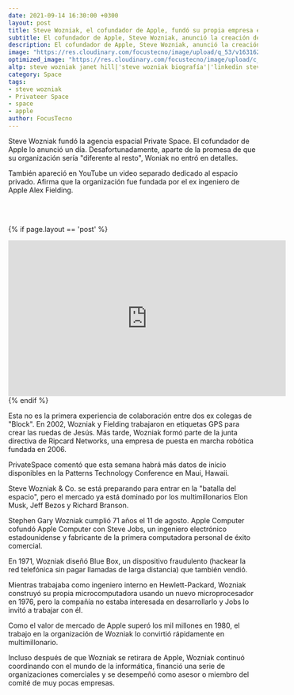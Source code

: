 ```yaml
---
date: 2021-09-14 16:30:00 +0300
layout: post
title: Steve Wozniak, el cofundador de Apple, fundó su propia empresa espacial
subtitle: El cofundador de Apple, Steve Wozniak, anunció la creación de una compañía espacial privada llamada Privateer Space. Desafortunadamente, aparte de su promesa de hacer que la organización sea distinto de las otras, Wozniak no reveló ningún detalle sobre la nueva organización.
description: El cofundador de Apple, Steve Wozniak, anunció la creación de una compañía espacial privada llamada Privateer Space. Desafortunadamente, aparte de su promesa de hacer que la organización sea distinto de las otras, Wozniak no reveló ningún detalle sobre la nueva organización.
image: "https://res.cloudinary.com/focustecno/image/upload/q_53/v1631626127/steve-wozniak-el-cofundador-de-apple-fundo-su-propia-empresa-espacial-focustecno.jpg"
optimized_image: "https://res.cloudinary.com/focustecno/image/upload/c_scale,q_53,w_540/v1631626127/steve-wozniak-el-cofundador-de-apple-fundo-su-propia-empresa-espacial-focustecno.jpg"
altp: steve wozniak janet hill|'steve wozniak biografía'|'linkedin steve wozniak'|'steve wozniak net worth'|'steve jobs y steve wozniak'|'steve wozniak instagram'|'steve wozniak contact'|'steve wozniak twitter'|'space center'|'spacex'|'space game'|'space planets'|'spacex launch'|'astronomy space'|'space look'|'space news'|'elon musk'|'agencia espacial rusa'|'agencia espacial china'|'spacex misión y visión'|'agencia espacial mexicana'| starship spacex
category: Space
tags:
- steve wozniak
- Privateer Space
- space
- apple
author: FocusTecno
---
```

Steve Wozniak fundó la agencia espacial Private Space. El cofundador de Apple lo anunció un día. Desafortunadamente, aparte de la promesa de que su organización sería "diferente al resto", Woniak no entró en detalles.

También apareció en YouTube un video separado dedicado al espacio privado. Afirma que la organización fue fundada por el ex ingeniero de Apple Alex Fielding.

<br/>
<amp-youtube
	width="480"
	height="270"
	layout="responsive"
	data-videoid="3a7A1w1C2TE">
</amp-youtube>
<br/>

{% if page.layout == 'post' %}
<iframe width="560" height="315" src="https://www.youtube.com/embed/3a7A1w1C2TE" title="YouTube video player" frameborder="0" allow="accelerometer; autoplay; clipboard-write; encrypted-media; gyroscope; picture-in-picture" allowfullscreen></iframe>
{% endif %}

Esta no es la primera experiencia de colaboración entre dos ex colegas de "Block". En 2002, Wozniak y Fielding trabajaron en etiquetas GPS para crear las ruedas de Jesús. Más tarde, Wozniak formó parte de la junta directiva de Ripcard Networks, una empresa de puesta en marcha robótica fundada en 2006.

PrivateSpace comentó que esta semana habrá más datos de inicio disponibles en la Patterns Technology Conference en Maui, Hawaii.

Steve Wozniak & Co. se está preparando para entrar en la "batalla del espacio", pero el mercado ya está dominado por los multimillonarios Elon Musk, Jeff Bezos y Richard Branson.

Stephen Gary Wozniak cumplió 71 años el 11 de agosto. Apple Computer cofundó Apple Computer con Steve Jobs, un ingeniero electrónico estadounidense y fabricante de la primera computadora personal de éxito comercial.

En 1971, Wozniak diseñó Blue Box, un dispositivo fraudulento (hackear la red telefónica sin pagar llamadas de larga distancia) que también vendió.

Mientras trabajaba como ingeniero interno en Hewlett-Packard, Wozniak construyó su propia microcomputadora usando un nuevo microprocesador en 1976, pero la compañía no estaba interesada en desarrollarlo y Jobs lo invitó a trabajar con él.

Como el valor de mercado de Apple superó los mil millones en 1980, el trabajo en la organización de Wozniak lo convirtió rápidamente en multimillonario.

Incluso después de que Wozniak se retirara de Apple, Wozniak continuó coordinando con el mundo de la informática, financió una serie de organizaciones comerciales y se desempeñó como asesor o miembro del comité de muy pocas empresas.
